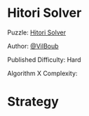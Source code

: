 # Hitori Solver

Puzzle: [Hitori Solver](https://www.codingame.com/training/hard/hitori-solver)

Author: [@VilBoub](https://www.codingame.com/profile/bd6706892e49290fb119aa5ddae4238a318297)

Published Difficulty: Hard

Algorithm X Complexity:

# Strategy

